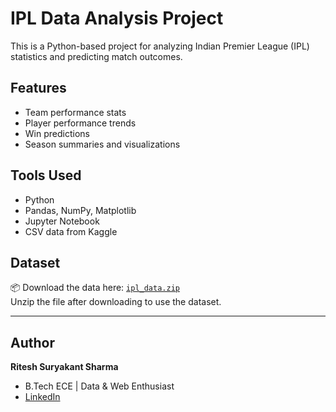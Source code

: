 # IPL Data Analysis Project

This is a Python-based project for analyzing Indian Premier League (IPL) statistics and predicting match outcomes.

## Features

- Team performance stats
- Player performance trends
- Win predictions
- Season summaries and visualizations

## Tools Used

- Python
- Pandas, NumPy, Matplotlib
- Jupyter Notebook
- CSV data from Kaggle

## Dataset

📦 Download the data here: [`ipl_data.zip`](ipl_data.zip)  
Unzip the file after downloading to use the dataset.

---

## Author

**Ritesh Suryakant Sharma**  
- B.Tech ECE | Data & Web Enthusiast  
- [LinkedIn](https://www.linkedin.com/in/ritesh-sharma-207415263)
